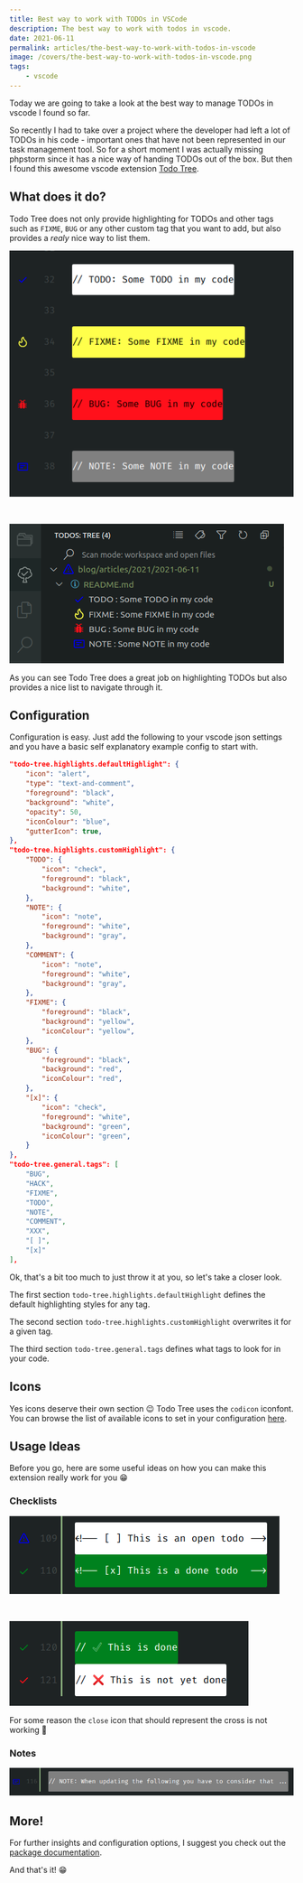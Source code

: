 ```yaml
---
title: Best way to work with TODOs in VSCode
description: The best way to work with todos in vscode.
date: 2021-06-11
permalink: articles/the-best-way-to-work-with-todos-in-vscode
image: /covers/the-best-way-to-work-with-todos-in-vscode.png
tags: 
    - vscode
---
```


Today we are going to take a look at the best way to manage TODOs in vscode I found so far.

<!-- more -->

So recently I had to take over a project where the developer had left a lot of TODOs in his code - important ones that have not been represented in our task management tool. So for a short moment I was actually missing phpstorm since it has a nice way of handing TODOs out of the box. But then I found this awesome vscode extension [Todo Tree](https://marketplace.visualstudio.com/items?itemName=Gruntfuggly.todo-tree).

## What does it do?

Todo Tree does not only provide highlighting for TODOs and other tags such as `FIXME`, `BUG` or any other custom tag that you want to add, but also provides a _realy_ nice way to list them.

![Tags](./tags.png)

<br />

![List](./list.png)

As you can see Todo Tree does a great job on highlighting TODOs but also provides a nice list to navigate through it.

## Configuration

Configuration is easy. Just add the following to your vscode json settings and you have a basic self explanatory example config to start with.

```json
"todo-tree.highlights.defaultHighlight": {
    "icon": "alert",
    "type": "text-and-comment",
    "foreground": "black",
    "background": "white",
    "opacity": 50,
    "iconColour": "blue",
    "gutterIcon": true,
},
"todo-tree.highlights.customHighlight": {
    "TODO": {
        "icon": "check",
        "foreground": "black",
        "background": "white",
    },
    "NOTE": {
        "icon": "note",
        "foreground": "white",
        "background": "gray",
    },
    "COMMENT": {
        "icon": "note",
        "foreground": "white",
        "background": "gray",
    },
    "FIXME": {
        "foreground": "black",
        "background": "yellow",
        "iconColour": "yellow",
    },
    "BUG": {
        "foreground": "black",
        "background": "red",
        "iconColour": "red",
    },
    "[x]": {
        "icon": "check",
        "foreground": "white",
        "background": "green",
        "iconColour": "green",
    }
},
"todo-tree.general.tags": [
    "BUG",
    "HACK",
    "FIXME",
    "TODO",
    "NOTE",
    "COMMENT",
    "XXX",
    "[ ]",
    "[x]"
],
```

Ok, that's a bit too much to just throw it at you, so let's take a closer look.

The first section `todo-tree.highlights.defaultHighlight` defines the default highlighting styles for any tag.

The second section `todo-tree.highlights.customHighlight` overwrites it for a given tag.

The third section `todo-tree.general.tags` defines what tags to look for in your code.

## Icons

Yes icons deserve their own section 😉 Todo Tree uses the `codicon` iconfont. You can browse the list of available icons to set in your configuration [here](https://microsoft.github.io/vscode-codicons/dist/codicon.html).

## Usage Ideas

Before you go, here are some useful ideas on how you can make this extension really work for you 😁

### Checklists

![Checklist 1](./checklist-1.png)

<br />

![Checklist 2](./checklist-2.png)

For some reason the `close` icon that should represent the cross is not working 🤔

### Notes

![Notes](./notes.png)

## More!

For further insights and configuration options, I suggest you check out the [package documentation](https://github.com/Gruntfuggly/todo-tree).

And that's it! 😁